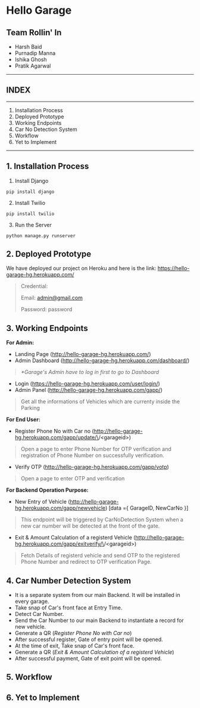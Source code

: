 # Hello Garage

## Team Rollin' In
- Harsh Baid
- Purnadip Manna
- Ishika Ghosh
- Pratik Agarwal

____
## INDEX
____

1. Installation Process
2. Deployed Prototype
3. Working Endpoints
4. Car No Detection System
5. Workflow
6. Yet to Implement
____

## 1. Installation Process
1. Install Django

`pip install django`

2. Install Twilio

`pip install twilio`

3. Run the Server

`python manage.py runserver`

## 2. Deployed Prototype
We have deployed our project on Heroku and here is the link:
https://hello-garage-hg.herokuapp.com/

> Credential:
>
> Email: admin@gmail.com
>
> Password: password

## 3. Working Endpoints

**For Admin:**

- Landing Page (http://hello-garage-hg.herokuapp.com/)
- Admin Dashboard (http://hello-garage-hg.herokuapp.com/dashboard/)
> _*Garage's Admin have to log in first to go to Dashboard_
- Login (https://hello-garage-hg.herokuapp.com/user/login/)
- Admin Panel (http://hello-garage-hg.herokuapp.com/gapp/)
> Get all the informations of Vehicles which are currenty inside the Parking

**For End User:**

- Register Phone No with Car no (http://hello-garage-hg.herokuapp.com/gapp/update/\<carno>/\<garageid>)
> Open a page to enter Phone Number for OTP verification and registration of Phone Number on successfully verification.

- Verify OTP (http://hello-garage-hg.herokuapp.com/gapp/votp)
> Open a page to enter OTP and verification

**For Backend Operation Purpose:**
- New Entry of Vehicle (http://hello-garage-hg.herokuapp.com/gapp/newvehicle) [data ={ GarageID, NewCarNo }]
> This endpoint will be triggered by CarNoDetection System when a new car number will be detected at the front of the gate.

- Exit & Amount Calculation of a registerd Vehicle (http://hello-garage-hg.herokuapp.com/gapp/exitverify/\<carno>/\<garageid>)
> Fetch Details of registerd vehicle and send OTP to the registered Phone Number and redirect to OTP verification Page.

## 4. Car Number Detection System
- It is a separate system from our main Backend. It will be installed in every garage.
- Take snap of Car's front face at Entry Time.
- Detect Car Number.
- Send the Car Number to our main Backend to instantiate a record for new vehicle.
- Generate a QR (*Register Phone No with Car no*)
- After successful register, Gate of entry point will be opened.
- At the time of exit, Take snap of Car's front face.
- Generate a QR (*Exit & Amount Calculation of a registerd Vehicle*)
- After successful payment, Gate of exit point will be opened.

## 5. Workflow


## 6. Yet to Implement